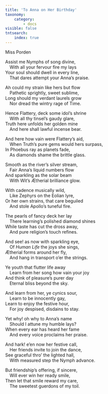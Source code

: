 ```yaml
---
title: 'To Anna on Her Birthday'
taxonomy:
    category:
        - docs
visible: false
tntsearch:
    index: true
---
```


<div class="author">Miss Porden</div>

Assist me Nymphs of song divine,  
&emsp;With all your fervour fire my lays  
Your soul should dwell in every line,  
&emsp;That dares attempt your Anna’s praise.  

Ah could my strain like hers but flow  
&emsp;Pathetic sprightly, sweet sublime,  
Long should my verdant laurels grow  
&emsp;Nor dread the wintry rage of Time.  

Hence Flattery, deck some idol’s shrine  
&emsp;With all thy tinsel’s gaudy glare,  
Truth here unfolds her golden mine  
&emsp;And here shall lawful incense bear.  

And here how vain were Flattery’s aid,  
&emsp;When Truth’s pure gems would hers surpass,  
In Phoebus ray as planets fade,  
&emsp;As diamonds shame the brittle glass.  

Smooth as the river’s silver stream,  
&emsp;Fair Anna’s liquid numbers flow  
And sparkling as the solar beam  
&emsp;With Wit’s Ætherial brilliance glow.

With cadence musically wild,  
&emsp;Like Zephyrs on the Eolian lyre,  
Or her own strains, that care beguiled  
&emsp;And stole Apollo’s tuneful fire.

The pearls of fancy deck her lay  
&emsp;There learning’s polished diamond shines  
While taste has cut the dross away,  
&emsp;And pure religion’s touch refines.

And see! as now with sparkling eye,  
&emsp;Of *Human Life* the joys she sings,  
Ætherial forms around her fly,  
&emsp;And hang in transport o’er the strings.  

Ye youth that flutter life away  
&emsp;Learn from her song how vain your joy  
And think of pleasure’s purer day  
&emsp;Eternal bliss beyond the sky.

And learn from her, ye cynics sour,  
&emsp;Learn to be innocently gay,  
Learn to enjoy the festive hour,  
&emsp;For joy despised, disdains to stay.

Yet why! oh why to Anna’s name  
&emsp;Should I attune my humble lays?  
When every ear has heard her fame  
&emsp;And every voice proclaims her praise.  

And hark! e’en now her festive call,  
&emsp;Her friends invite to join the dance,  
See graceful thro’ the lighted hall,  
&emsp;With measured step the Nymph advance.

But friendship’s offering, if sincere,  
&emsp;Will ever win her ready smile,  
Then let that smile reward my care,  
&emsp;The sweetest guerdons of my toil.
